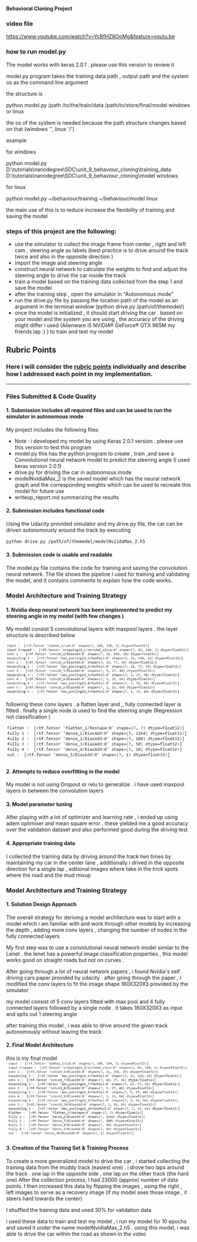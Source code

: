 **Behavioral Cloning Project**

### video file 
https://www.youtube.com/watch?v=YcBfHZ8OoMg&feature=youtu.be

### how to run model.py

The model works with keras 2.0.1 . please use this version to review it 

model.py program takes the training data path , output path and the system os as the command line argument

the structure is 

python model.py /path /to/the/train/data /path/to/store/final/model windows or linux

the os of the system is needed because the path structure changes based on that (windows '\', linux '/')

example 

for windows

python model.py D:\tutorials\nanodegree\SDC\unit_9_behaviour_cloning\training_data D:\tutorials\nanodegree\SDC\unit_9_behaviour_cloning\model windows

for linux

python model.py ~/behaviour/training ~/behaviour/model linux

the main use of this is to reduce increase the flexibility of training and saving the model 

### steps of this project are the following:
* use the simulator to collect the image frame from center , right and left cam , steering angle as labels (best practice is to drive around the track twice and also in the opposite direction )
* import the image and steering angle 
* construct neural network to calculate the weights to find and adjust the steering angle to drive the car inside the track 
* train a model based on the training data collected from the step 1 and save the model 
* after the training step , open the simulator in  "Autonomous mode"
* run the drive.py file by passing the location path of the model as an argument in the terminal window
          (python drive.py /path/of/themodel/)
* once the model is initialized , it should start driving the car . based on your model and the system you are using , the accuracy of the driving might differ i used (Alienware i5 NVIDIA® GeForce® GTX 965M   my friends lap :) ) to train and test my model



[//]: # (Image References)

[image1]: ./img/conv.jpg "Convolution layer"
[image2]: ./img/fullyConnected.jpg "Fully connected"
[image3]: ./img/fullModel.jpg "full model"

## Rubric Points
### Here I will consider the [rubric points](https://review.udacity.com/#!/rubrics/432/view) individually and describe how I addressed each point in my implementation.  

---
### Files Submitted & Code Quality

#### 1. Submission includes all required files and can be used to run the simulator in autonomous mode

My project includes the following files:
* Note : i developed my model by using Keras 2.0.1 version . please use this version to test this program
* model.py this has the python program to create , train ,and save a Convolutional neural network model to predict the steering angle (I used keras version 2.0.1)
* drive.py for driving the car in autonomous mode
* modelNvidiaMax_2 is the saved model which has the neural network graph and the corresponding weights which can be used to recreate this model for future use
* writeup_report.md  summarizing the results

#### 2. Submission includes functional code
Using the Udacity provided simulator and my drive.py file, the car can be driven autonomously around the track by executing 
```sh
python drive.py /path/of/themodel/modelNviidaMax_2.h5
```

#### 3. Submission code is usable and readable

The model.py file contains the code for training and saving the convolution neural network. The file shows the pipeline I used for training and validating the model, and it contains comments to explain how the code works.

### Model Architecture and Training Strategy

#### 1. Nvidia deep neural network has been implemented to predict my steering angle in my model (with few changes )

My model consist 5 convolutional layers with maxpool layers . the layer structure is described below

![alt text][image1]

following these conv layers . a flatten layer and _ fully connected layer is fitted . finally a single node is used to find the steering angle (Regression not classification )


![alt text][image2]

#### 2. Attempts to reduce overfitting in the model
 
My model is not using Dropout or relu to generalize  . i have used maxpool layers in between the convolution layers 

#### 3. Model parameter tuning

After playing with a lot of optimizer and learning rate , i ended up using adem optimiser and mean square error . these yielded me a good accuracy over the validation dataset and also performed good during the driving test  

#### 4. Appropriate training data

I collected the training data by driving around the track two times by maintaining my car in the center lane , additionally i drived in the opposite direction for a single lap , aditional images where take in the trick spots where the road and the mud mixup 

### Model Architecture and Training Strategy

#### 1. Solution Design Approach

The overall strategy for deriving a model architecture was to start with a model which i am familiar with and work through other models by increasing the depth , adding more conv layers , changing the number of nodes in the fully connected layers 

My first step was to use a convolutional neural network model similar to the Lenet  . the lenet has a powerful image classification properties , this model works good on straight roads but not on curves . 

After going through a lot of neural network papers , i found Nvidia's self driving cars paper provided by udacity . after going through the paper , i modified the conv layers to fit the image shape 160X320X3 provided by the simulator 

my model consist of 5 conv layers fitted with max pool and 4 fully connected layers followed by a single node . it  takes 160X320X3 as input and spits out 1 steering angle 



after training this model , i was able to drive around the given track autonomously without leaving the track 

#### 2. Final Model Architecture

this is my final model 
![alt text][image3]

#### 3. Creation of the Training Set & Training Process
To create a more generalized model to drive the car , i started collecting the training data from the muddy track (easiest one) . i drove two laps around the track . one lap in the opposite side , one lap on the other track (the hard one)
After the collection process, I had 23000 (approx) number of data points. I then increased  this data by flipping the images , using the right , left images to serve as a recovery image (if my model sees those image  , it steers hard towards the center) 


I shuffled the training data and used 30% for validation data 

i used these data to train and test my model , i run my model for 10 epochs and saved it under the name modelNvidiaMax_2.h5 . using this model, i was able to drive the car within the road as shown in the video 


